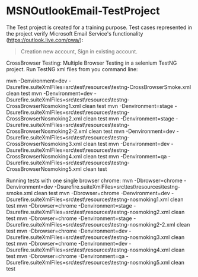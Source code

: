 # MSNOutlookEmail-TestProject
The Test project is created for a training purpose. 
Test cases represented in the project verify Microsoft Email Service's functionality (https://outlook.live.com/owa/): 
> Creation new account,
> Sign in existing account.

CrossBrowser Testing: Multiple Browser Testing in a selenium TestNG project.
Run TestNG xml files from you command line:

mvn -Denvironment=dev -Dsurefire.suiteXmlFiles=src\test\resources\testng-CrossBrowserSmoke.xml clean test
mvn -Denvironment=dev -Dsurefire.suiteXmlFiles=src\test\resources\testng-CrossBrowserNosmoking1.xml clean test
mvn -Denvironment=stage -Dsurefire.suiteXmlFiles=src\test\resources\testng-CrossBrowserNosmoking2.xml clean test
mvn -Denvironment=stage -Dsurefire.suiteXmlFiles=src\test\resources\testng-CrossBrowserNosmoking2-2.xml clean test
mvn -Denvironment=dev -Dsurefire.suiteXmlFiles=src\test\resources\testng-CrossBrowserNosmoking3.xml clean test
mvn -Denvironment=dev -Dsurefire.suiteXmlFiles=src\test\resources\testng-CrossBrowserNosmoking4.xml clean test 
mvn -Denvironment=qa -Dsurefire.suiteXmlFiles=src\test\resources\testng- CrossBrowserNosmoking5.xml clean test

Running tests with one single browser chrome:
mvn -Dbrowser=chrome -Denvironment=dev -Dsurefire.suiteXmlFiles=src\test\resources\testng-smoke.xml clean test
mvn -Dbrowser=chrome -Denvironment=dev -Dsurefire.suiteXmlFiles=src\test\resources\testng-nosmoking1.xml clean test
mvn -Dbrowser=chrome -Denvironment=stage -Dsurefire.suiteXmlFiles=src\test\resources\testng-nosmoking2.xml clean test
mvn -Dbrowser=chrome -Denvironment=stage -Dsurefire.suiteXmlFiles=src\test\resources\testng-nosmoking2-2.xml clean test
mvn -Dbrowser=chrome -Denvironment=dev -Dsurefire.suiteXmlFiles=src\test\resources\testng-nosmoking3.xml clean test
mvn -Dbrowser=chrome -Denvironment=dev -Dsurefire.suiteXmlFiles=src\test\resources\testng-nosmoking4.xml clean test 
mvn -Dbrowser=chrome -Denvironment=qa -Dsurefire.suiteXmlFiles=src\test\resources\testng-nosmoking5.xml clean test
